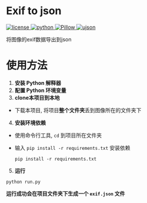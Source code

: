 
# Exif to json

<div>
<a href="./LICENSE">
    <img src="https://img.shields.io/github/license/tkgs0/exif2json.svg" alt="license">
</a>
<a href="https://www.python.org">
    <img src="https://img.shields.io/badge/python-3.8+-blue.svg" alt="python">
</a>
<a href="https://pypi.python.org/pypi/Pillow">
    <img src="https://img.shields.io/badge/PIL-9.+-yellow.svg" alt="Pillow">
</a>
<a href="https://pypi.python.org/pypi/ujson">
    <img src="https://img.shields.io/badge/ujson-5.+-blueviolet.svg" alt="ujson">
</a>

将图像的exif数据导出到json

# 使用方法

1. **安装 Python 解释器**
2. **配置 Python 环境变量**
3. **clone本项目到本地**
- 下载本项目, 将项目**整个文件夹**丢到图像所在的文件夹下
4. **安装环境依赖**
- 使用命令行工具, `cd` 到项目所在文件夹
- 输入 `pip install -r requirements.txt` 安装依赖

  ```
  pip install -r requirements.txt
  ```

5. **运行**

```
python run.py
```

**运行成功会在项目文件夹下生成一个 `exif.json` 文件**
